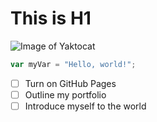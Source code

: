 # This is H1
![Image of Yaktocat](https://octodex.github.com/images/yogitocat.png)
``` javascript
var myVar = "Hello, world!";
```
- [ ] Turn on GitHub Pages
- [ ] Outline my portfolio
- [ ] Introduce myself to the world
